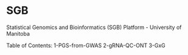 # SGB
Statistical Genomics and Bioinformatics (SGB) Platform - University of Manitoba

Table of Contents:
1-PGS-from-GWAS
2-gRNA-QC-ONT
3-GxG
